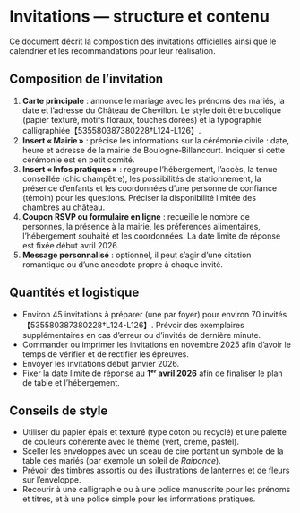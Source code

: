 # Invitations — structure et contenu

Ce document décrit la composition des invitations officielles ainsi que le calendrier et les recommandations pour leur réalisation.

## Composition de l’invitation

1. **Carte principale** : annonce le mariage avec les prénoms des mariés, la date et l’adresse du Château de Chevillon. Le style doit être bucolique (papier texturé, motifs floraux, touches dorées) et la typographie calligraphiée【535580387380228†L124-L126】.
2. **Insert « Mairie »** : précise les informations sur la cérémonie civile : date, heure et adresse de la mairie de Boulogne‑Billancourt. Indiquer si cette cérémonie est en petit comité.
3. **Insert « Infos pratiques »** : regroupe l’hébergement, l’accès, la tenue conseillée (chic champêtre), les possibilités de stationnement, la présence d’enfants et les coordonnées d’une personne de confiance (témoin) pour les questions. Préciser la disponibilité limitée des chambres au château.
4. **Coupon RSVP ou formulaire en ligne** : recueille le nombre de personnes, la présence à la mairie, les préférences alimentaires, l’hébergement souhaité et les coordonnées. La date limite de réponse est fixée début avril 2026.
5. **Message personnalisé** : optionnel, il peut s’agir d’une citation romantique ou d’une anecdote propre à chaque invité.

## Quantités et logistique

* Environ 45 invitations à préparer (une par foyer) pour environ 70 invités【535580387380228†L124-L126】. Prévoir des exemplaires supplémentaires en cas d’erreur ou d’invités de dernière minute.
* Commander ou imprimer les invitations en novembre 2025 afin d’avoir le temps de vérifier et de rectifier les épreuves.  
* Envoyer les invitations début janvier 2026.  
* Fixer la date limite de réponse au **1ᵉʳ avril 2026** afin de finaliser le plan de table et l’hébergement.

## Conseils de style

* Utiliser du papier épais et texturé (type coton ou recyclé) et une palette de couleurs cohérente avec le thème (vert, crème, pastel).  
* Sceller les enveloppes avec un sceau de cire portant un symbole de la table des mariés (par exemple un soleil de *Raiponce*).  
* Prévoir des timbres assortis ou des illustrations de lanternes et de fleurs sur l’enveloppe.  
* Recourir à une calligraphie ou à une police manuscrite pour les prénoms et titres, et à une police simple pour les informations pratiques.
